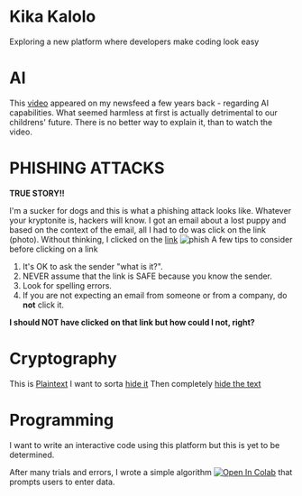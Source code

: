 # Kika Kalolo
Exploring a new platform where developers make coding look easy

# AI 

This [video](https://www.youtube.com/watch?v=F4WZ_k0vUDM) appeared on my newsfeed a few years back - regarding AI capabilities. What seemed harmless at first is actually detrimental to our childrens' future. There is no better way to explain it, than to watch the video.

# PHISHING ATTACKS

**TRUE STORY!!**

I'm a sucker for dogs and this is what a phishing attack looks like. Whatever your kryptonite is, hackers will know. I got an email about a lost puppy and based on the context of the email, all I had to do was click on the link (photo). Without thinking, I clicked on the [link](https://github.com/user-attachments/assets/e22cfcbd-5d30-48d0-9cb9-8ac5cd3e3e27)
![phish](https://github.com/user-attachments/assets/2b8b47c5-6b6e-4bbb-98a1-a7505389947a)
A few tips to consider before clicking on a link
1. It's OK to ask the sender "what is it?".
2.  NEVER assume that the link is SAFE because you know the sender.
3.  Look for spelling errors.
4.  If you are not expecting an email from someone or from a company, do **not** click it.
   
**I should NOT have clicked on that link but how could I not, right?**

# Cryptography

This is [Plaintext](https://github.com/user-attachments/assets/a427079f-b91c-49e9-ae4e-ce67d7f23463)
I want to sorta [hide it](https://github.com/user-attachments/assets/fea42c4a-50b0-474b-8f54-f66911bfa761)
Then completely [hide the text](https://github.com/user-attachments/assets/e3fea4e9-63e4-469c-8281-c3f60108121f)

# Programming

I want to write an interactive code using this platform but this is yet to be determined.

After many trials and errors, I wrote a simple algorithm [![Open In Colab](https://colab.research.google.com/assets/colab-badge.svg)](https://colab.research.google.com/github/LinuKKx/Kika-Kalolo.github.io/blob/main/UserInput.ipynb)
 that prompts users to enter data.
